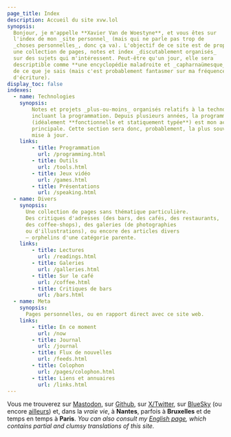 ```yaml
---
page_title: Index
description: Accueil du site xvw.lol
synopsis: 
  Bonjour, je m'appelle **Xavier Van de Woestyne**, et vous êtes sur
  l'index de mon _site personnel_ (mais qui ne parle pas trop de 
  _choses personnelles_, donc ça va). L'objectif de ce site est de proposer
  une collection de pages, notes et index _discutablement organisés_
  sur des sujets qui m'intéressent. Peut-être qu'un jour, elle sera
  descriptible comme **une encyclopédie maladroite et _capharnaümesque_**
  de ce que je sais (mais c'est probablement fantasmer sur ma fréquence 
  d'écriture).
display_toc: false
indexes:
  - name: Technologies
    synopsis: 
        Notes et projets _plus-ou-moins_ organisés relatifs à la technologie — 
        incluant la programmation. Depuis plusieurs années, la programmation 
        (idéalement **fonctionnelle et statiquement typée**) est mon activité 
        principale. Cette section sera donc, probablement, la plus souvent 
        mise à jour.
    links:
        - title: Programmation
          url: /programming.html
        - title: Outils
          url: /tools.html
        - title: Jeux vidéo
          url: /games.html
        - title: Présentations
          url: /speaking.html
  - name: Divers
    synopsis:
      Une collection de pages sans thématique particulière. 
      Des critiques d'adresses (des bars, des cafés, des restaurants, 
      des coffee-shops), des galeries (de photographies 
      ou d'illustrations), ou encore des articles divers 
      — orphelins d'une catégorie parente.
    links:
        - title: Lectures
          url: /readings.html
        - title: Galeries
          url: /galleries.html
        - title: Sur le café
          url: /coffee.html
        - title: Critiques de bars
          url: /bars.html
  - name: Meta
    synopsis:
      Pages personnelles, ou en rapport direct avec ce site web.
    links:
        - title: En ce moment
          url: /now
        - title: Journal
          url: /journal
        - title: Flux de nouvelles
          url: /feeds.html
        - title: Colophon
          url: /pages/colophon.html
        - title: Liens et annuaires
          url: /links.html
---
```


Vous me trouverez sur [Mastodon](https://merveilles.town/@xvw), sur
[Github](https://github.com/xvw), sur
[X/Twitter](https://twitter.com/vdwxv), sur
[BlueSky](https://bsky.app/profile/xvw.lol) (ou encore
[ailleurs](/feeds.html)) et, dans la _vraie vie_, à **Nantes**,
parfois à **Bruxelles** et de temps en temps à **Paris**. _You can
also consult my [English page](/en/), which contains partial and clumsy
translations of this site._
